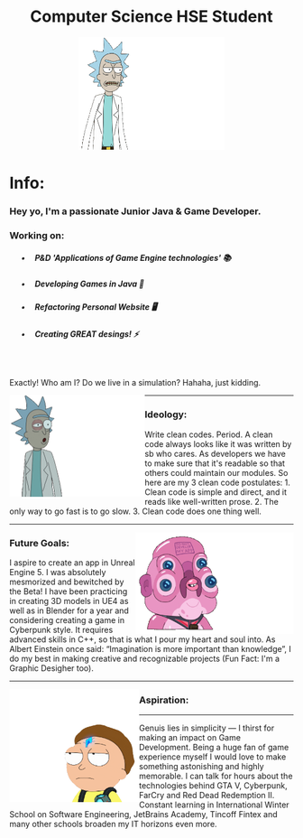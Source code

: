 <h1 align="center">Computer Science HSE Student</h1>
<p align="center"><img src="https://github.com/angversh/angversh/blob/main/me.gif" width="260" height="200"/></p>
<h1 align="left">Info:</h1>

<h3>
    Hey yo, I'm a passionate Junior Java & Game Developer.
</h3>

<h3> 
    Working on:
</h3>
<!--<img align="right" alt="GIF" width="240" height="180" src="https://github.com/angversh/angversh/blob/main/mysteriousme.gif" />  -->
<h5> &emsp;&ensp;•&emsp; P&D 'Applications of Game Engine technologies' 📚</h5>
<h5> &emsp;&ensp;•&emsp; Developing Games in Java 👾<h5>
<h5> &emsp;&ensp;•&emsp; Refactoring Personal Website 🖥️ </h5> 
<h5> &emsp;&ensp;•&emsp; Creating GREAT desings! ⚡</h5>     
<h5> &emsp;&ensp;&emsp;</h5>        
  
Exactly! Who am I? Do we live in a simulation? Hahaha, just kidding.
    
<p>
  <img align="left" alt="GIF" width="240" height="180" src="https://github.com/angversh/angversh/blob/main/mysteriousme.gif">
</p>

---
    
### Ideology:
   
Write clean codes. Period. A clean code always looks like it was written by sb who cares. As developers we have to make sure that it's readable so that others could maintain our modules. So here are my 3 clean code postulates:
	1. Clean code is simple and direct, and it reads like well-written prose.
	2. The only way to go fast is to go slow.
	3. Сlean code does one thing well.
    
---
<p>
  <img align="right" alt="GIF" width="280" height="180" src="https://github.com/angversh/angversh/blob/main/futuregoals.gif">
</p>
    
### Future Goals:

I aspire to create an app in Unreal Engine 5. I was absolutely mesmorized and bewitched by the Beta! I have been practicing in creating 3D models in UE4 as well as in Blender for a year and considering creating a game in Cyberpunk style. It requires advanced skills in C++, so that is what I pour my heart and soul into. As Albert Einstein once said: “Imagination is more important than knowledge”, I do my best in making creative and recognizable projects (Fun Fact: I'm a Graphic Desigher too).

---
<p>
  <img align="left" alt="GIF" width="230" height="200" src="https://github.com/angversh/angversh/blob/main/aspiration.gif">
</p>

### Aspiration:
---

Genuis lies in simplicity — I thirst for making an impact on Game Development. Being a huge fan of game experience myself I would love to make something astonishing and highly memorable. I can talk for hours about the technologies behind GTA V, Cyberpunk, FarCry and Red Dead Redemption II. Constant learning in International Winter School on Software Engineering, JetBrains Academy, Tincoff Fintex and many other schools broaden my IT horizons even more.   

<!-- <p align="center">
  <img src=https://readme-typing-svg.herokuapp.com?color=%23F1F1F1&lines=Computer+Science+HSE+Student+ height="100"
       />
</p> --> 

